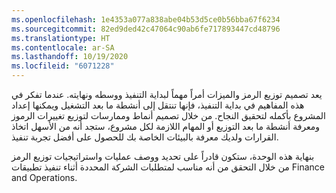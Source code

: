 ```yaml
---
ms.openlocfilehash: 1e4353a077a838abe04b53d5ce0b56bba67f6234
ms.sourcegitcommit: 82ed9ded42c47064c90ab6fe717893447cd48796
ms.translationtype: HT
ms.contentlocale: ar-SA
ms.lasthandoff: 10/19/2020
ms.locfileid: "6071228"
---
```


يعد تصميم توزيع الرمز والميزات أمراً مهماً لبداية التنفيذ ووسطه ونهايته. عندما تفكر في هذه المفاهيم في بداية التنفيذ، فإنها تنتقل إلى أنشطة ما بعد التشغيل ويمكنها إعداد المشروع بأكمله لتحقيق النجاح.
من خلال تصميم أنماط وممارسات لتوزيع تغييرات الرموز ومعرفة أنشطة ما بعد التوزيع أو المهام اللازمة لكل مشروع، ستجد أنه من الأسهل اتخاذ القرارات ولديك معرفة بالبيئات الخاصة بك للحصول على أفضل تجربة تنفيذ.

بنهاية هذه الوحدة، ستكون قادراً على تحديد ووصف عمليات واستراتيجيات توزيع الرمز من خلال التحقق من أنه مناسب لمتطلبات الشركة المحددة أثناء تنفيذ تطبيقات Finance and Operations.
 